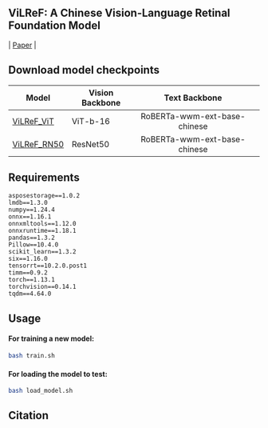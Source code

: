 ## ViLReF: A Chinese Vision-Language Retinal Foundation Model

| [Paper]() |

## Download model checkpoints
| Model | Vision Backbone  |      Text Backbone      |                                                                                               |
|-----------|-----------|:------------:|:---------------------------------------------------------------------------------------------:|
| [ViLReF_ViT](https://drive.google.com/file/d/13YY2Qto4Xzx-gcOJB1kLdp1pqfjZEnxA/view?usp=drive_link) | ViT-b-16 | RoBERTa-wwm-ext-base-chinese |
| [ViLReF_RN50](https://drive.google.com/file/d/1xNCNJl_XWsXCgUiMN9O7xaxQ5hop8H2N/view?usp=drive_link) | ResNet50 | RoBERTa-wwm-ext-base-chinese |

## Requirements
```
asposestorage==1.0.2
lmdb==1.3.0
numpy==1.24.4
onnx==1.16.1
onnxmltools==1.12.0
onnxruntime==1.18.1
pandas==1.3.2
Pillow==10.4.0
scikit_learn==1.3.2
six==1.16.0
tensorrt==10.2.0.post1
timm==0.9.2
torch==1.13.1
torchvision==0.14.1
tqdm==4.64.0
```

## Usage
#### For training a new model:
```bash
bash train.sh
```
#### For loading the model to test:
```bash
bash load_model.sh
```

## Citation
```

```
